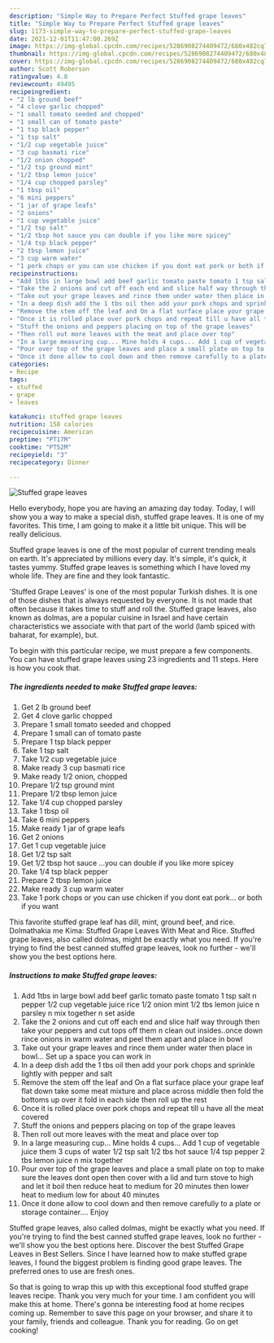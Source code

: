 ```yaml
---
description: "Simple Way to Prepare Perfect Stuffed grape leaves"
title: "Simple Way to Prepare Perfect Stuffed grape leaves"
slug: 1173-simple-way-to-prepare-perfect-stuffed-grape-leaves
date: 2021-12-01T11:47:00.269Z
image: https://img-global.cpcdn.com/recipes/5286908274409472/680x482cq70/stuffed-grape-leaves-recipe-main-photo.jpg
thumbnail: https://img-global.cpcdn.com/recipes/5286908274409472/680x482cq70/stuffed-grape-leaves-recipe-main-photo.jpg
cover: https://img-global.cpcdn.com/recipes/5286908274409472/680x482cq70/stuffed-grape-leaves-recipe-main-photo.jpg
author: Scott Roberson
ratingvalue: 4.8
reviewcount: 49495
recipeingredient:
- "2 lb ground beef"
- "4 clove garlic chopped"
- "1 small tomato seeded and chopped"
- "1 small can of tomato paste"
- "1 tsp black pepper"
- "1 tsp salt"
- "1/2 cup vegetable juice"
- "3 cup basmati rice"
- "1/2 onion chopped"
- "1/2 tsp ground mint"
- "1/2 tbsp lemon juice"
- "1/4 cup chopped parsley"
- "1 tbsp oil"
- "6 mini peppers"
- "1 jar of grape leafs"
- "2 onions"
- "1 cup vegetable juice"
- "1/2 tsp salt"
- "1/2 tbsp hot sauce you can double if you like more spicey"
- "1/4 tsp black pepper"
- "2 tbsp lemon juice"
- "3 cup warm water"
- "1 pork chops or you can use chicken if you dont eat pork or both if you want"
recipeinstructions:
- "Add 1tbs in large bowl add beef garlic tomato paste tomato 1 tsp salt n pepper 1/2 cup vegetable juice rice 1/2 onion mint 1/2 tbs lemon juice n parsley n mix together n set aside"
- "Take the 2 onions and cut off each end and slice half way through then take your peppers and cut tops off them n clean out insides..once down rince onions in warm water and peel them apart and place in bowl"
- "Take out your grape leaves and rince them under water then place in bowl... Set up a space you can work in"
- "In a deep dish add the 1 tbs oil then add your pork chops and sprinkle lightly with pepper and salt"
- "Remove the stem off the leaf and On a flat surface place your grape leaf flat down take some meat mixture and place across middle then fold the bottoms up over it fold in each side then roll up the rest"
- "Once it is rolled place over pork chops and repeat till u have all the meat covered"
- "Stuff the onions and peppers placing on top of the grape leaves"
- "Then roll out more leaves with the meat and place over top"
- "In a large measuring cup... Mine holds 4 cups... Add 1 cup of vegetable juice them 3 cups of water 1/2 tsp salt 1/2 tbs hot sauce 1/4 tsp pepper 2 tbs lemon juice n mix together"
- "Pour over top of the grape leaves and place a small plate on top to make sure the leaves dont open then cover with a lid and turn stove to high and let it boil then reduce heat to medium for 20 minutes then lower heat to medium low for about 40 minutes"
- "Once it done allow to cool down and then remove carefully to a plate or storage container.... Enjoy"
categories:
- Recipe
tags:
- stuffed
- grape
- leaves

katakunci: stuffed grape leaves 
nutrition: 158 calories
recipecuisine: American
preptime: "PT17M"
cooktime: "PT52M"
recipeyield: "3"
recipecategory: Dinner

---
```



![Stuffed grape leaves](https://img-global.cpcdn.com/recipes/5286908274409472/680x482cq70/stuffed-grape-leaves-recipe-main-photo.jpg)

Hello everybody, hope you are having an amazing day today. Today, I will show you a way to make a special dish, stuffed grape leaves. It is one of my favorites. This time, I am going to make it a little bit unique. This will be really delicious.

Stuffed grape leaves is one of the most popular of current trending meals on earth. It's appreciated by millions every day. It's simple, it's quick, it tastes yummy. Stuffed grape leaves is something which I have loved my whole life. They are fine and they look fantastic.

&#39;Stuffed Grape Leaves&#39; is one of the most popular Turkish dishes. It is one of those dishes that is always requested by everyone. It is not made that often because it takes time to stuff and roll the. Stuffed grape leaves, also known as dolmas, are a popular cuisine in Israel and have certain characteristics we associate with that part of the world (lamb spiced with baharat, for example), but.


To begin with this particular recipe, we must prepare a few components. You can have stuffed grape leaves using 23 ingredients and 11 steps. Here is how you cook that.

<!--inarticleads1-->

##### The ingredients needed to make Stuffed grape leaves:

1. Get 2 lb ground beef
1. Get 4 clove garlic chopped
1. Prepare 1 small tomato seeded and chopped
1. Prepare 1 small can of tomato paste
1. Prepare 1 tsp black pepper
1. Take 1 tsp salt
1. Take 1/2 cup vegetable juice
1. Make ready 3 cup basmati rice
1. Make ready 1/2 onion, chopped
1. Prepare 1/2 tsp ground mint
1. Prepare 1/2 tbsp lemon juice
1. Take 1/4 cup chopped parsley
1. Take 1 tbsp oil
1. Take 6 mini peppers
1. Make ready 1 jar of grape leafs
1. Get 2 onions
1. Get 1 cup vegetable juice
1. Get 1/2 tsp salt
1. Get 1/2 tbsp hot sauce ...you can double if you like more spicey
1. Take 1/4 tsp black pepper
1. Prepare 2 tbsp lemon juice
1. Make ready 3 cup warm water
1. Take 1 pork chops or you can use chicken if you dont eat pork... or both if you want


This favorite stuffed grape leaf has dill, mint, ground beef, and rice. Dolmathakia me Kima: Stuffed Grape Leaves With Meat and Rice. Stuffed grape leaves, also called dolmas, might be exactly what you need. If you&#39;re trying to find the best canned stuffed grape leaves, look no further - we&#39;ll show you the best options here. 

<!--inarticleads2-->

##### Instructions to make Stuffed grape leaves:

1. Add 1tbs in large bowl add beef garlic tomato paste tomato 1 tsp salt n pepper 1/2 cup vegetable juice rice 1/2 onion mint 1/2 tbs lemon juice n parsley n mix together n set aside
1. Take the 2 onions and cut off each end and slice half way through then take your peppers and cut tops off them n clean out insides..once down rince onions in warm water and peel them apart and place in bowl
1. Take out your grape leaves and rince them under water then place in bowl... Set up a space you can work in
1. In a deep dish add the 1 tbs oil then add your pork chops and sprinkle lightly with pepper and salt
1. Remove the stem off the leaf and On a flat surface place your grape leaf flat down take some meat mixture and place across middle then fold the bottoms up over it fold in each side then roll up the rest
1. Once it is rolled place over pork chops and repeat till u have all the meat covered
1. Stuff the onions and peppers placing on top of the grape leaves
1. Then roll out more leaves with the meat and place over top
1. In a large measuring cup... Mine holds 4 cups... Add 1 cup of vegetable juice them 3 cups of water 1/2 tsp salt 1/2 tbs hot sauce 1/4 tsp pepper 2 tbs lemon juice n mix together
1. Pour over top of the grape leaves and place a small plate on top to make sure the leaves dont open then cover with a lid and turn stove to high and let it boil then reduce heat to medium for 20 minutes then lower heat to medium low for about 40 minutes
1. Once it done allow to cool down and then remove carefully to a plate or storage container.... Enjoy


Stuffed grape leaves, also called dolmas, might be exactly what you need. If you&#39;re trying to find the best canned stuffed grape leaves, look no further - we&#39;ll show you the best options here. Discover the best Stuffed Grape Leaves in Best Sellers. Since I have learned how to make stuffed grape leaves, I found the biggest problem is finding good grape leaves. The preferred ones to use are fresh ones. 

So that is going to wrap this up with this exceptional food stuffed grape leaves recipe. Thank you very much for your time. I am confident you will make this at home. There's gonna be interesting food at home recipes coming up. Remember to save this page on your browser, and share it to your family, friends and colleague. Thank you for reading. Go on get cooking!
